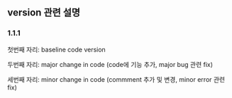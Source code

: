 ## version 관련 설명
### 1.1.1

첫번째 자리: baseline code version

두번째 자리: major change in code (code에 기능 추가, major bug 관련 fix)

세번째 자리: minor change in code (commment 추가 및 변경, minor error 관련 fix) 
